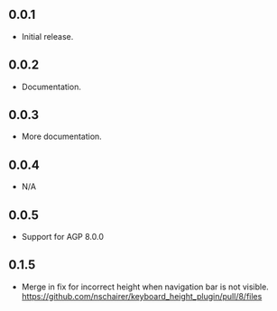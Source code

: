 ## 0.0.1

* Initial release.

## 0.0.2

* Documentation.

## 0.0.3

* More documentation.

## 0.0.4

* N/A

## 0.0.5

* Support for AGP 8.0.0

## 0.1.5
* Merge in fix for incorrect height when navigation bar is not visible. https://github.com/nschairer/keyboard_height_plugin/pull/8/files
